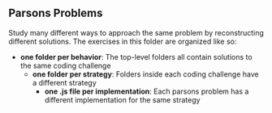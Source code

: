 ## Parsons Problems

Study many different ways to approach the same problem by reconstructing different solutions. The exercises in this folder are organized like so:

- **one folder per behavior**: The top-level folders all contain solutions to the same coding challenge
  - **one folder per strategy**: Folders inside each coding challenge have a different strategy
    - **one .js file per implementation**: Each parsons problem has a different implementation for the same strategy
